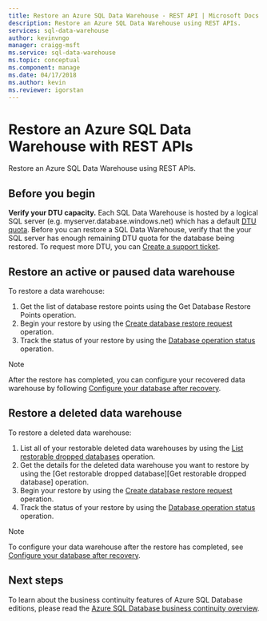 ```yaml
---
title: Restore an Azure SQL Data Warehouse - REST API | Microsoft Docs
description: Restore an Azure SQL Data Warehouse using REST APIs.
services: sql-data-warehouse
author: kevinvngo
manager: craigg-msft
ms.service: sql-data-warehouse
ms.topic: conceptual
ms.component: manage
ms.date: 04/17/2018
ms.author: kevin
ms.reviewer: igorstan
---
```


# Restore an Azure SQL Data Warehouse with REST APIs
Restore an Azure SQL Data Warehouse using REST APIs.

## Before you begin
**Verify your DTU capacity.** Each SQL Data Warehouse is hosted by a logical SQL server (e.g. myserver.database.windows.net) which has a default [DTU quota](../sql-database/sql-database-what-is-a-dtu.md).  Before you can restore a SQL Data Warehouse, verify that the your SQL server has enough remaining DTU quota for the database being restored. To request more DTU, you can [Create a support ticket](sql-data-warehouse-get-started-create-support-ticket.md).

## Restore an active or paused data warehouse
To restore a data warehouse:

1. Get the list of database restore points using the Get Database Restore Points operation.
2. Begin your restore by using the [Create database restore request](https://msdn.microsoft.com/library/azure/dn509571.aspx) operation.
3. Track the status of your restore by using the [Database operation status](https://msdn.microsoft.com/library/azure/dn720371.aspx) operation.

> [!NOTE]
> After the restore has completed, you can configure your recovered data warehouse by following [Configure your database after recovery](../sql-database/sql-database-disaster-recovery.md#configure-your-database-after-recovery).
> 
> 

## Restore a deleted data warehouse
To restore a deleted data warehouse:

1. List all of your restorable deleted data warehouses by using the [List restorable dropped databases](https://msdn.microsoft.com/library/azure/dn509562.aspx) operation.
2. Get the details for the deleted data warehouse you want to restore by using the [Get restorable dropped database][Get restorable dropped database] operation.
3. Begin your restore by using the [Create database restore request](https://msdn.microsoft.com/library/azure/dn509571.aspx) operation.
4. Track the status of your restore by using the [Database operation status](https://msdn.microsoft.com/library/azure/dn720371.aspx) operation.

> [!NOTE]
> To configure your data warehouse after the restore has completed, see [Configure your database after recovery](../sql-database/sql-database-disaster-recovery.md#configure-your-database-after-recovery).
> 
> 

## Next steps
To learn about the business continuity features of Azure SQL Database editions, please read the [Azure SQL Database business continuity overview](../sql-database/sql-database-business-continuity.md).
